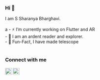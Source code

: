 ### Hi 👋
<p>
  I am S Sharanya Bharghavi.
   <br><br> a
  -  ⚡️ I’m currently working on Flutter and AR<br>
  - 🌱  I am an ardent reader and explorer.<br>
  - 🔭 Fun-Fact, I have made telescope<br><br>
</p>

### Connect with me
<a href="https://twitter.com/ssharanyab">
<img align="left" alt=" | Twitter" width="22px" src="https://cdn.jsdelivr.net/npm/simple-icons@v3/icons/twitter.svg" />
</a>
<a href="https://www.linkedin.com/in/ssharanyab/">
<img align="left" alt="priyanka prasad  LinkdeIN" width="22px" src="https://cdn.jsdelivr.net/npm/simple-icons@v3/icons/linkedin.svg" />
</a>
<br><br>

